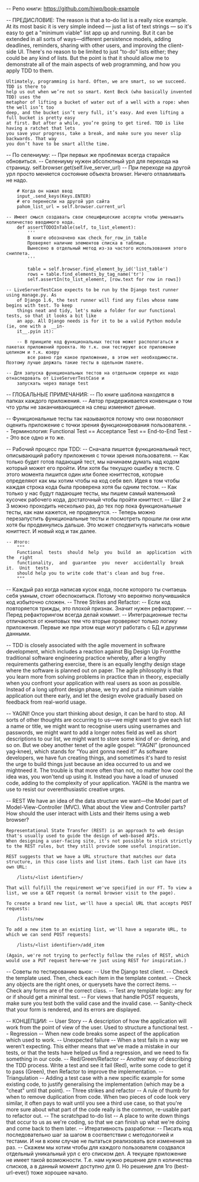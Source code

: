 -- Репо книги: https://github.com/hjwp/book-example

-- ПРЕДИСЛОВИЕ:
    The reason is that a to-do list is a really nice example. At its most basic it is very simple
    indeed — just a list of text strings — so it's easy to get a "minimum viable" list app up and
    running. But it can be extended in all sorts of ways—different persistence models,
    adding deadlines, reminders, sharing with other users, and improving the client-side
    UI. There's no reason to be limited to just "to-do" lists either; they could be any kind of
    lists. But the point is that it should allow me to demonstrate all of the main aspects of
    web programming, and how you apply TDD to them.

    Ultimately, programming is hard. Often, we are smart, so we succeed. TDD is there to
    help us out when we’re not so smart. Kent Beck (who basically invented TDD) uses the
    metaphor of lifting a bucket of water out of a well with a rope: when the well isn’t too
    deep, and the bucket isn’t very full, it’s easy. And even lifting a full bucket is pretty easy
    at first. But after a while, you’re going to get tired. TDD is like having a ratchet that lets
    you save your progress, take a break, and make sure you never slip backwards. That way
    you don’t have to be smart allthe time.



-- По селениуму:
    -- При первых же проблемах всегда старайся обновиться.
    -- Селениуму нужен абсолютный урл для перехода на страницу.
        self.browser.get(self.live_server_url)
    -- При переходе на другой урл просто меняется состояние объекта browser. Ничего отлавливать не надо.

        # Когда он нажал ввод
        input_.send_keys(Keys.ENTER)
        # его перенесли на другой урл сайта
        pahom_list_url = self.browser.current_url

    -- Имеет смысл создавать свои специфицеские ассерты чтобы уменьшить количество вводимого кода.
        def assertTODOInTable(self, to_list_element):
            '''
            В книге обозначено как check_for_row_in_table
            Проверяет наличие элементов списка в таблице.
            Вынесено в отдельный метод из-за частого использования этого сниппета.
            '''

            table = self.browser.find_element_by_id('list_table')
            rows = table.find_elements_by_tag_name('tr')
            self.assertIn(to_list_element, [row.text for row in rows])

    -- LiveServerTestCase expects to be run by the Django test runner using manage.py. As
        of Django 1.6, the test runner will find any files whose name begins with test. To keep
        things neat and tidy, let's make a folder for our functional tests, so that it looks a bit like
        an app. All Django needs is for it to be a valid Python module (ie, one with a  __in‐
        it__.pyin it):

        -- В принципе код функциональных тестов может распологаться и пакетах приложений проекта. Но т.к. они тестируют все приложение целиком и т.к. юзеру
            все равно где какое приложение, в этом нет необходимости. Поэтому лучше держать такие тесты в одельном пакете.

    -- Для запуска функциональных тестов на отдельном сервере их надо отнаследовать от LiveServerTestCase и 
        запускать через manage test


-- ГЛОБАЛЬНЫЕ ПРИМЕЧАНИЯ:
    -- По книге шаблона находятся в папках каждого приложения.
    -- Автор придерживается конвенции о том что урлы не заканчивающиеся на слеш изменяют данные.

-- Функциональные тесты так называются потому что они позволяют оценить приложение с точки зрения функционирования пользователя.
    -- Терминология: Functional Test == Acceptance Test == End-to-End Test
        -- Это все одно и  то же.

-- Рабочий процесс при TDD:
    -- Сначала пишется функциональный тест, описывающий работу приложения с точки зрения пользователя.
    -- Как только будет готов падающий тест, мы начинаем думать над кодом который может его пройти. Или хотя бы текущую ошибку в тесте.
        С этого момента пишится один или более юниттестов, которые определяют как мы хотим чтобы на код себя вел. Идея в том чтобы каждая строка кода была 
        проверена хотя бы одним тестом.
    -- Как только у нас будут падающие тесты, мы пишем самый маленький кусочек рабочего кода, достаточный чтобы пройти юниттест.
    -- Шаг 2 и 3 можно проходить несколько раз, до тех пор пока функциональные тесты, как нам кажется, не продвинутся.
    -- Теперь можно перезапустить функциональные тесты и посмотреть прошли ли они или хотя бы продвинулись дальше. Это может сподвигнуть написать новые юниттест.
        И новый код и так далее.

    -- Итого:
        """
        Functional  tests  should  help  you  build  an  application  with  the  right
        functionality,  and  guarantee  you  never  accidentally  break  it.  Unit  tests
        should help you to write code that's clean and bug free.
        """

-- Каждый раз когда написав кусок кода, после которого ты считаешь себя умным, стоит обеспокоиться. Потому что вероятно получившийся код избыточно сложен.
-- Three Strikes and Refactor:
    -- Если код повторяется трижды, это плохой признак. Значит нужен рефакторинг.
-- Перед рефакторингом всегда делай коммит.
-- Интеграционные тесты отличаются от юнитовых тем что вторые проверяют только логику приложения. Первые же при этом еще могут работать с БД и другими данными.

-- TDD is closely associated with the agile movement in software development, which
    includes a reaction against  Big Design Up Frontthe traditional software engineering
    practice whereby, after a lengthy requirements gathering exercise, there is an equally
    lengthy design stage where the software is planned out on paper. The agile philosophy
    is that you learn more from solving problems in practice than in theory, especially when
    you confront your application with real users as soon as possible.
    Instead of a long upfront design phase, we try and put a minimum viable application  out there early, and let
    the design evolve gradually based on feedback from real-world usage.

-- YAGNI!
    Once you start thinking about design, it can be hard to stop. All sorts of other thoughts
    are occurring to us—we might want to give each list a name or title, we might want to
    recognise users using usernames and passwords, we might want to add a longer notes
    field as well as short descriptions to our list, we might want to store some kind of or‐
    dering, and so on. But we obey another tenet of the agile gospel: “YAGNI” (pronounced
    yag-knee), which stands for “You aint gonna need it!” As software developers, we have
    fun creating things, and sometimes it's hard to resist the urge to build things just because
    an idea occurred to us and we mightneed it. The trouble is that more often than not,
    no matter how cool the idea was, you won'tend up using it. Instead you have a load of
    unused code, adding to the complexity of your application. YAGNI is the mantra we
    use to resist our overenthusiastic creative urges.

-- REST
    We have an idea of the data structure we want—the Model part of Model-View-Controller (MVC).
    What about the View and Controller parts? How should the user interact with Lists and their Items using a web browser?

    Representational State Transfer (REST) is an approach to web design that's usually used to guide the design of web-based APIs.
    When designing a user-facing site, it's not possible to stick strictly to the REST rules, but they still provide some useful inspiration.

    REST suggests that we have a URL structure that matches our data structure, in this case lists and list items. Each list can have its own URL:

        /lists/<list identifier>/

    That will fulfill the requirement we've specified in our FT. To view a list, we use a GET request (a normal browser visit to the page).

    To create a brand new list, we'll have a special URL that accepts POST requests:

        /lists/new

    To add a new item to an existing list, we'll have a separate URL, to which we can send POST requests:

        /lists/<list identifier>/add_item

    (Again, we're not trying to perfectly follow the rules of REST, which would use a PUT request here—we're just using REST for inspiration.)

-- Советы по тестированию вьюх:
    -- Use the Django test client.
    -- Check the template used. Then, check each item in the template context.
    -- Check any objects are the right ones, or querysets have the correct items.
    -- Check any forms are of the correct class.
    -- Test any template logic: any for or if should get a minimal test.
    -- For views that handle POST requests, make sure you test both the valid case and the invalid case.
    -- Sanity-check that your form is rendered, and its errors are displayed.

-- КОНЦЕПЦИИ:
    -- User Story
        -- A description of how the application will work from the point of view of the user.  Used to structure a functional test.
    -- Regression
        -- When new code breaks some aspect of the application which used to work.
    -- Unexpected failure
        -- When a test fails in a way we weren't expecting. This either means that we've made
        a mistake in our tests, or that the tests have helped us find a regression, and we need
        to fix something in our code.
    -- Red/Green/Refactor
        -- Another way of describing the TDD process. Write a test and see it fail (Red), write
        some code to get it to pass (Green), then Refactor to improve the implementation.
    -- Triangulation
        -- Adding a test case with a new specific example for some existing code, to justify
        generalising the implementation (which may be a "cheat" until that point).
    -- Three strikes and refactor
        -- A rule of thumb for when to remove duplication from code. When two pieces of
        code look very similar, it often pays to wait until you see a third use case, so that
        you're more sure about what part of the code really is the common, re-usable part
        to refactor out.
    -- The scratchpad to-do list
        -- A place to write down things that occur to us as we're coding, so that we can finish up what we're doing and come back to them later.
    -- Итеративность разработки:
        -- Писать код последовательно шаг за шагом в соответствии с методологией и тестами. И ни в коем случае не пытаться реализовать все изменения за раз.
            -- Скажем мы хотим чтобы для каждого пользователя создвался отдельный уникальный урл с его списком дел. А текущее приложение не имеет такой возможности.
                Т.е. нам нужно решение для n количества списков, а в данный момент доступно для 0. Но решение для 1го (best-url-ever/) тоже хорошее начало.
